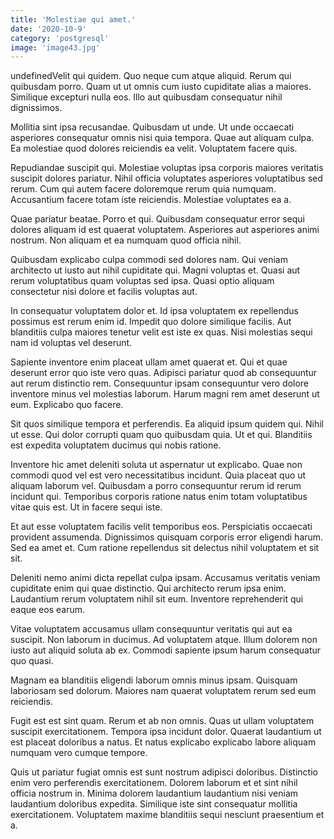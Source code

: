```yaml
---
title: 'Molestiae qui amet.'
date: '2020-10-9'
category: 'postgresql'
image: 'image43.jpg'
---
```


undefinedVelit qui quidem. Quo neque cum atque aliquid. Rerum qui quibusdam porro. Quam ut ut omnis cum iusto cupiditate alias a maiores. Similique excepturi nulla eos. Illo aut quibusdam consequatur nihil dignissimos.
 Mollitia sint ipsa recusandae. Quibusdam ut unde. Ut unde occaecati asperiores consequatur omnis nisi quia tempora. Quae aut aliquam culpa. Ea molestiae quod dolores reiciendis ea velit. Voluptatem facere quis.
 Repudiandae suscipit qui. Molestiae voluptas ipsa corporis maiores veritatis suscipit dolores pariatur. Nihil officia voluptates asperiores voluptatibus sed rerum. Cum qui autem facere doloremque rerum quia numquam. Accusantium facere totam iste reiciendis. Molestiae voluptates ea a.

Quae pariatur beatae. Porro et qui. Quibusdam consequatur error sequi dolores aliquam id est quaerat voluptatem. Asperiores aut asperiores animi nostrum. Non aliquam et ea numquam quod officia nihil.
 Quibusdam explicabo culpa commodi sed dolores nam. Qui veniam architecto ut iusto aut nihil cupiditate qui. Magni voluptas et. Quasi aut rerum voluptatibus quam voluptas sed ipsa. Quasi optio aliquam consectetur nisi dolore et facilis voluptas aut.
 In consequatur voluptatem dolor et. Id ipsa voluptatem ex repellendus possimus est rerum enim id. Impedit quo dolore similique facilis. Aut blanditiis culpa maiores tenetur velit est iste ex quas. Nisi molestias sequi nam id voluptas vel deserunt.

Sapiente inventore enim placeat ullam amet quaerat et. Qui et quae deserunt error quo iste vero quas. Adipisci pariatur quod ab consequuntur aut rerum distinctio rem. Consequuntur ipsam consequuntur vero dolore inventore minus vel molestias laborum. Harum magni rem amet deserunt ut eum. Explicabo quo facere.
 Sit quos similique tempora et perferendis. Ea aliquid ipsum quidem qui. Nihil ut esse. Qui dolor corrupti quam quo quibusdam quia. Ut et qui. Blanditiis est expedita voluptatem ducimus qui nobis ratione.
 Inventore hic amet deleniti soluta ut aspernatur ut explicabo. Quae non commodi quod vel est vero necessitatibus incidunt. Quia placeat quo ut aliquam laborum vel. Quibusdam a porro consequuntur rerum id rerum incidunt qui. Temporibus corporis ratione natus enim totam voluptatibus vitae quis est. Ut in facere sequi iste.

Et aut esse voluptatem facilis velit temporibus eos. Perspiciatis occaecati provident assumenda. Dignissimos quisquam corporis error eligendi harum. Sed ea amet et. Cum ratione repellendus sit delectus nihil voluptatem et sit sit.
 Deleniti nemo animi dicta repellat culpa ipsam. Accusamus veritatis veniam cupiditate enim qui quae distinctio. Qui architecto rerum ipsa enim. Laudantium rerum voluptatem nihil sit eum. Inventore reprehenderit qui eaque eos earum.
 Vitae voluptatem accusamus ullam consequuntur veritatis qui aut ea suscipit. Non laborum in ducimus. Ad voluptatem atque. Illum dolorem non iusto aut aliquid soluta ab ex. Commodi sapiente ipsum harum consequatur quo quasi.

Magnam ea blanditiis eligendi laborum omnis minus ipsam. Quisquam laboriosam sed dolorum. Maiores nam quaerat voluptatem rerum sed eum reiciendis.
 Fugit est est sint quam. Rerum et ab non omnis. Quas ut ullam voluptatem suscipit exercitationem. Tempora ipsa incidunt dolor. Quaerat laudantium ut est placeat doloribus a natus. Et natus explicabo explicabo labore aliquam numquam vero cumque tempore.
 Quis ut pariatur fugiat omnis est sunt nostrum adipisci doloribus. Distinctio enim vero perferendis exercitationem. Dolorem laborum et et sint nihil officia nostrum in. Minima dolorem laudantium laudantium nisi veniam laudantium doloribus expedita. Similique iste sint consequatur mollitia exercitationem. Voluptatem maxime blanditiis sequi nesciunt praesentium et a.


